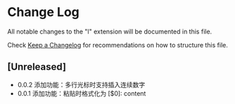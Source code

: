 # Change Log

All notable changes to the "l" extension will be documented in this file.

Check [Keep a Changelog](http://keepachangelog.com/) for recommendations on how to structure this file.

## [Unreleased]

- 0.0.2 添加功能：多行光标时支持插入连续数字
- 0.0.1 添加功能：粘贴时格式化为 [$0]: content

